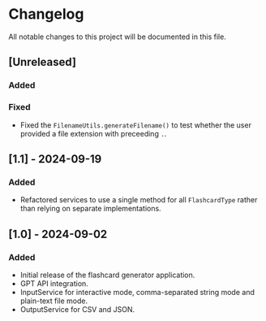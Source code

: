 # Changelog

All notable changes to this project will be documented in this file.

## [Unreleased]
### Added

### Fixed
- Fixed the `FilenameUtils.generateFilename()` to test whether the user provided a file extension with preceeding `.`.

## [1.1] - 2024-09-19
### Added
- Refactored services to use a single method for all `FlashcardType` rather than relying on separate implementations.

## [1.0] - 2024-09-02
### Added
- Initial release of the flashcard generator application.
- GPT API integration.
- InputService for interactive mode, comma-separated string mode and plain-text file mode.
- OutputService for CSV and JSON.